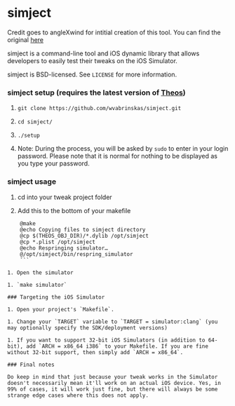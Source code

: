 # simject

Credit goes to angleXwind for intitial creation of this tool. You can find the original [here](https://github.com/angelXwind/simject.git)

simject is a command-line tool and iOS dynamic library that allows developers to easily test their tweaks on the iOS Simulator.

simject is BSD-licensed. See `LICENSE` for more information.

### simject setup (requires the latest version of [Theos](https://github.com/theos/theos))

1. `git clone https://github.com/wvabrinskas/simject.git`

1. `cd simject/`

1. `./setup`

1. Note: During the process, you will be asked by `sudo` to enter in your login password. Please note that it is normal for nothing to be displayed as you type your password.

### simject usage

1. cd into your tweak project folder

1. Add this to the bottom of your makefile 
```simulator::
	@make
	@echo Copying files to simject directory
	@cp $(THEOS_OBJ_DIR)/*.dylib /opt/simject
	@cp *.plist /opt/simject
	@echo Respringing simulator…
	@/opt/simject/bin/respring_simulator
	```

1. Open the simulator

1. `make simulator`

### Targeting the iOS Simulator

1. Open your project's `Makefile`.

1. Change your `TARGET` variable to `TARGET = simulator:clang` (you may optionally specify the SDK/deployment versions)

1. If you want to support 32-bit iOS Simulators (in addition to 64-bit), add `ARCH = x86_64 i386` to your Makefile. If you are fine without 32-bit support, then simply add `ARCH = x86_64`.

### Final notes

Do keep in mind that just because your tweak works in the Simulator doesn't necessarily mean it'll work on an actual iOS device. Yes, in 99% of cases, it will work just fine, but there will always be some strange edge cases where this does not apply.

